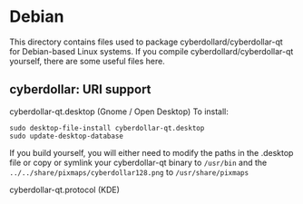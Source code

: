 
Debian
====================
This directory contains files used to package cyberdollard/cyberdollar-qt
for Debian-based Linux systems. If you compile cyberdollard/cyberdollar-qt yourself, there are some useful files here.

## cyberdollar: URI support ##


cyberdollar-qt.desktop  (Gnome / Open Desktop)
To install:

	sudo desktop-file-install cyberdollar-qt.desktop
	sudo update-desktop-database

If you build yourself, you will either need to modify the paths in
the .desktop file or copy or symlink your cyberdollar-qt binary to `/usr/bin`
and the `../../share/pixmaps/cyberdollar128.png` to `/usr/share/pixmaps`

cyberdollar-qt.protocol (KDE)

